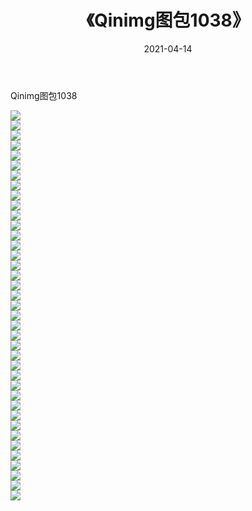 ﻿---
layout: post
title:  《Qinimg图包1038》
date:   2021-04-14
img: http://imgx.orgx.ga/Qinimg图包/Qinimg图包1038/000.jpg
categories: [美女, 清纯, 唯美]
---

Qinimg图包1038

 ![](http://imgx.orgx.ga/Qinimg图包/Qinimg图包1038/001.jpg) <br>![](http://imgx.orgx.ga/Qinimg图包/Qinimg图包1038/002.jpg) <br>![](http://imgx.orgx.ga/Qinimg图包/Qinimg图包1038/003.jpg) <br>![](http://imgx.orgx.ga/Qinimg图包/Qinimg图包1038/004.jpg) <br>![](http://imgx.orgx.ga/Qinimg图包/Qinimg图包1038/005.jpg) <br>![](http://imgx.orgx.ga/Qinimg图包/Qinimg图包1038/006.jpg) <br>![](http://imgx.orgx.ga/Qinimg图包/Qinimg图包1038/007.jpg) <br>![](http://imgx.orgx.ga/Qinimg图包/Qinimg图包1038/008.jpg) <br>![](http://imgx.orgx.ga/Qinimg图包/Qinimg图包1038/009.jpg) <br>![](http://imgx.orgx.ga/Qinimg图包/Qinimg图包1038/010.jpg) <br>![](http://imgx.orgx.ga/Qinimg图包/Qinimg图包1038/011.jpg) <br>![](http://imgx.orgx.ga/Qinimg图包/Qinimg图包1038/012.jpg) <br>![](http://imgx.orgx.ga/Qinimg图包/Qinimg图包1038/013.jpg) <br>![](http://imgx.orgx.ga/Qinimg图包/Qinimg图包1038/014.jpg) <br>![](http://imgx.orgx.ga/Qinimg图包/Qinimg图包1038/015.jpg) <br>![](http://imgx.orgx.ga/Qinimg图包/Qinimg图包1038/016.jpg) <br>![](http://imgx.orgx.ga/Qinimg图包/Qinimg图包1038/017.jpg) <br>![](http://imgx.orgx.ga/Qinimg图包/Qinimg图包1038/018.jpg) <br>![](http://imgx.orgx.ga/Qinimg图包/Qinimg图包1038/019.jpg) <br>![](http://imgx.orgx.ga/Qinimg图包/Qinimg图包1038/020.jpg) <br>![](http://imgx.orgx.ga/Qinimg图包/Qinimg图包1038/021.jpg) <br>![](http://imgx.orgx.ga/Qinimg图包/Qinimg图包1038/022.jpg) <br>![](http://imgx.orgx.ga/Qinimg图包/Qinimg图包1038/023.jpg) <br>![](http://imgx.orgx.ga/Qinimg图包/Qinimg图包1038/024.jpg) <br>![](http://imgx.orgx.ga/Qinimg图包/Qinimg图包1038/025.jpg) <br>![](http://imgx.orgx.ga/Qinimg图包/Qinimg图包1038/026.jpg) <br>![](http://imgx.orgx.ga/Qinimg图包/Qinimg图包1038/027.jpg) <br>![](http://imgx.orgx.ga/Qinimg图包/Qinimg图包1038/028.jpg) <br>![](http://imgx.orgx.ga/Qinimg图包/Qinimg图包1038/029.jpg) <br>![](http://imgx.orgx.ga/Qinimg图包/Qinimg图包1038/030.jpg) <br>![](http://imgx.orgx.ga/Qinimg图包/Qinimg图包1038/031.jpg) <br>![](http://imgx.orgx.ga/Qinimg图包/Qinimg图包1038/032.jpg) <br>![](http://imgx.orgx.ga/Qinimg图包/Qinimg图包1038/033.jpg) <br>![](http://imgx.orgx.ga/Qinimg图包/Qinimg图包1038/034.jpg) <br>![](http://imgx.orgx.ga/Qinimg图包/Qinimg图包1038/035.jpg) <br>![](http://imgx.orgx.ga/Qinimg图包/Qinimg图包1038/036.jpg) <br>![](http://imgx.orgx.ga/Qinimg图包/Qinimg图包1038/037.jpg) <br>![](http://imgx.orgx.ga/Qinimg图包/Qinimg图包1038/038.jpg) <br>![](http://imgx.orgx.ga/Qinimg图包/Qinimg图包1038/039.jpg) <br>